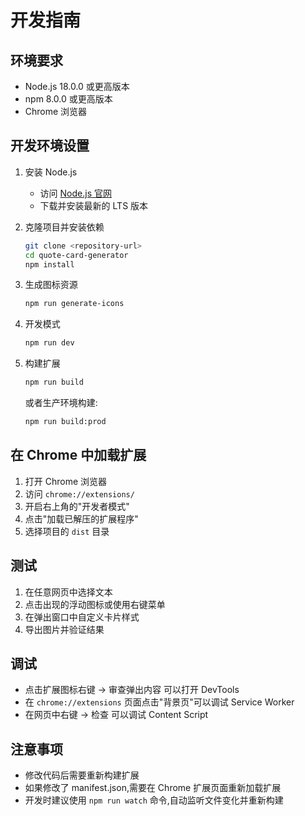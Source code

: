 # 开发指南

## 环境要求

- Node.js 18.0.0 或更高版本
- npm 8.0.0 或更高版本
- Chrome 浏览器

## 开发环境设置

1. 安装 Node.js
   - 访问 [Node.js 官网](https://nodejs.org/)
   - 下载并安装最新的 LTS 版本

2. 克隆项目并安装依赖
   ```bash
   git clone <repository-url>
   cd quote-card-generator
   npm install
   ```

3. 生成图标资源
   ```bash
   npm run generate-icons
   ```

4. 开发模式
   ```bash
   npm run dev
   ```

5. 构建扩展
   ```bash
   npm run build
   ```
   或者生产环境构建:
   ```bash
   npm run build:prod
   ```

## 在 Chrome 中加载扩展

1. 打开 Chrome 浏览器
2. 访问 `chrome://extensions/`
3. 开启右上角的"开发者模式"
4. 点击"加载已解压的扩展程序"
5. 选择项目的 `dist` 目录

## 测试

1. 在任意网页中选择文本
2. 点击出现的浮动图标或使用右键菜单
3. 在弹出窗口中自定义卡片样式
4. 导出图片并验证结果

## 调试

- 点击扩展图标右键 -> 审查弹出内容 可以打开 DevTools
- 在 `chrome://extensions` 页面点击"背景页"可以调试 Service Worker
- 在网页中右键 -> 检查 可以调试 Content Script

## 注意事项

- 修改代码后需要重新构建扩展
- 如果修改了 manifest.json,需要在 Chrome 扩展页面重新加载扩展
- 开发时建议使用 `npm run watch` 命令,自动监听文件变化并重新构建 